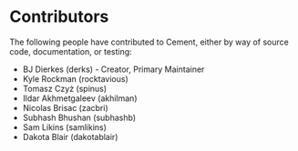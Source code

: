 Contributors
==============================================================================

The following people have contributed to Cement, either by way of source code,
documentation, or testing:

- BJ Dierkes (derks) - Creator, Primary Maintainer
- Kyle Rockman (rocktavious)
- Tomasz Czyż (spinus)
- Ildar Akhmetgaleev (akhilman)
- Nicolas Brisac (zacbri)
- Subhash Bhushan (subhashb)
- Sam Likins (samlikins)
- Dakota Blair (dakotablair)
